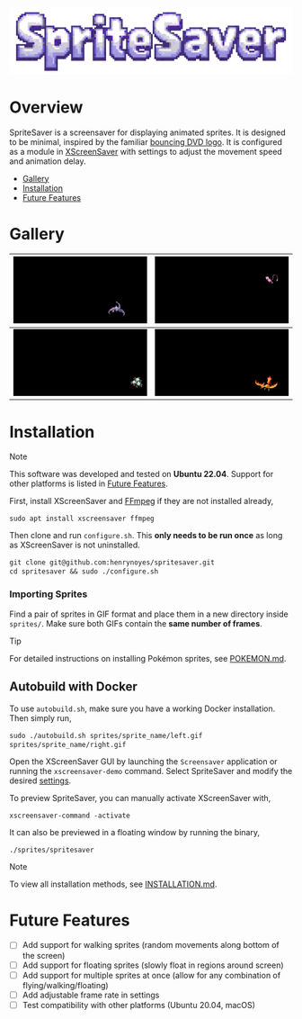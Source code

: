 ![logo](docs/spritesaver_logo.png)


# Overview

SpriteSaver is a screensaver for displaying animated sprites. It is designed to be minimal, inspired by the familiar [bouncing DVD logo](https://www.bouncingdvdlogo.com/). It is configured as a module in [XScreenSaver](https://www.jwz.org/xscreensaver/) with settings to adjust the movement speed and animation delay.

- [Gallery](#gallery)
- [Installation](#installation)
- [Future Features](#future-features)


# Gallery

| ![aerodactyl](docs/gallery/aerodactyl_spritesaver.gif) | ![mew](docs/gallery/mew_spritesaver.gif)         |
|:------------------------------------------------------:|:------------------------------------------------:|
| ![magneton](docs/gallery/magneton_spritesaver.gif)     | ![moltres](docs/gallery/moltres_spritesaver.gif) |


# Installation

> [!NOTE]  
> This software was developed and tested on **Ubuntu 22.04**. Support for other platforms is listed in [Future Features](#future-features).

First, install XScreenSaver and [FFmpeg](https://ffmpeg.org/) if they are not installed already,
```
sudo apt install xscreensaver ffmpeg
```

Then clone and run `configure.sh`. This **only needs to be run once** as long as XScreenSaver is not uninstalled.
```
git clone git@github.com:henrynoyes/spritesaver.git
cd spritesaver && sudo ./configure.sh
```

### Importing Sprites

Find a pair of sprites in GIF format and place them in a new directory inside `sprites/`. Make sure both GIFs contain the **same number of frames**.

> [!TIP]
> For detailed instructions on installing Pokémon sprites, see [POKEMON.md](docs/POKEMON.md).

## Autobuild with Docker

To use `autobuild.sh`, make sure you have a working Docker installation. Then simply run,
```
sudo ./autobuild.sh sprites/sprite_name/left.gif sprites/sprite_name/right.gif
```

Open the XScreenSaver GUI by launching the `Screensaver` application or running the `xscreensaver-demo` command. Select SpriteSaver and modify the desired [settings](docs/SETTINGS.md).

To preview SpriteSaver, you can manually activate XScreenSaver with,
```
xscreensaver-command -activate
```

It can also be previewed in a floating window by running the binary,
```
./sprites/spritesaver
```

> [!NOTE]
> To view all installation methods, see [INSTALLATION.md](docs/INSTALLATION.md).


# Future Features

- [ ] Add support for walking sprites (random movements along bottom of the screen)
- [ ] Add support for floating sprites (slowly float in regions around screen)
- [ ] Add support for multiple sprites at once (allow for any combination of flying/walking/floating)
- [ ] Add adjustable frame rate in settings
- [ ] Test compatibility with other platforms (Ubuntu 20.04, macOS)